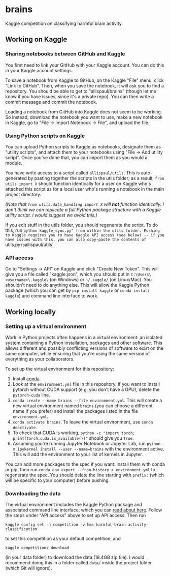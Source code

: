 # brains
Kaggle competition on classifying harmful brain activity.

## Working on Kaggle
### Sharing notebooks between GitHub and Kaggle
You first need to link your GitHub with your Kaggle account. You can do this in your Kaggle account settings.

To save a notebook from Kaggle to GitHub, on the Kaggle "File" menu, click "Link to GitHub". Then, when you save the notebook, it will ask you to find a repository. You should be able to get to "allispaul/brains" (though let me know if you have issues, since it's a private repo). You can then write a commit message and commit the notebook.

Loading a notebook from GitHub into Kaggle does not seem to be working. So instead, download the notebook you want to use, make a new notebook in Kaggle, go to "File -> Import Notebook -> File", and upload the file.

### Using Python scripts on Kaggle
You can upload Python scripts to Kaggle as notebooks, designate them as "utility scripts", and attach them to your notebooks using "File -> Add utility script". Once you've done that, you can import them as you would a module.

You have write access to a script called `allispaul/utils`. This is auto-generated by pasting together the scripts in the utils folder; as a result, `from utils import X` should function identically for a user on Kaggle who's attached this script as for a local user who's running a notebook in the main project directory.

_(Note that `from utils.data_handling import X` will **not** function identically. I don't think we can replicate a full Python package structure with a Kaggle utility script. I would suggest we avoid this.)_

If you edit stuff in the utils folder, you should regenerate the script. To do this, run `python kaggle_sync.py" from within the utils folder. Pushing to Kaggle requires you to have Kaggle API access (see below) -- if you have issues with this, you can also copy-paste the contents of `utils.py` to `allispaul/utils`.

### API access
Go to "Settings -> API" on Kaggle and click "Create New Token". This will give you a file called "kaggle.json", which you should put in `C:\Users\<username>\.kaggle\` (on Windows) or `~/.kaggle/` (on Linux/Mac). You shouldn't need to do anything else. This will allow the Kaggle Python package (which you can get by `pip install kaggle` or `conda install kaggle`) and command line interface to work.

## Working locally
### Setting up a virtual environment

Work in Python projects often happens in a virtual environment: an isolated system containing a Python installation, packages and other software. This allows different and possibly conflicting versions of software to exist on the same computer, while ensuring that you're using the same version of everything as your collaborators.

To set up the virtual environment for this repository:
1. Install [conda](https://conda.io/projects/conda/en/latest/user-guide/install/index.html).
2. Look at the `environment.yml` file in this repository. If you want to install pytorch without CUDA support (e.g. you don't have a GPU), delete the `pytorch-cuda` line.
3. `conda create --name brains --file environment.yml`. This will create a new virtual environment named `brains` (you can choose a different name if you prefer) and install the packages listed in the file `environment.yml`.
4. `conda activate brains`. To leave the virtual environment, use `conda deactivate`.
5. To check that CUDA is working, `python -c "import torch; print(torch.cuda.is_available())"` should give you `True`.
6. Assuming you're running Jupyter Notebook or Jupyter Lab, run `python -m ipykernel install --user --name=brains` with the environment active. This will add the environment to your list of kernels in Jupyter.

You can add more packages to the spec if you want: install them with conda or pip, then run `conda env export --from-history > environment.yml` to regenerate the spec. You should delete the line starting with `prefix:` (which will be specific to your computer) before pushing.

### Downloading the data

The virtual environment includes the Kaggle Python package and associated command line interface, which you can [read about here](https://www.kaggle.com/docs/api). Follow the steps under "API access" above to set up API access. Then run
```
kaggle config set -n competition -v hms-harmful-brain-activity-classification
```
to set this competition as your default competition, and
```
kaggle competitions download
```
(in your data folder) to download the data (18.4GB zip file). I would recommend doing this in a folder called `data/` inside the project folder (which Git will ignore).

